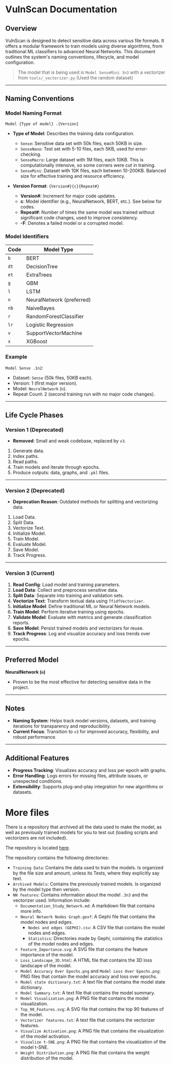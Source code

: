 # VulnScan Documentation

## Overview

VulnScan is designed to detect sensitive data across various file formats. It offers a modular framework to train models using diverse algorithms, from traditional ML classifiers to advanced Neural Networks. This document outlines the system's naming conventions, lifecycle, and model configuration.

> The model that is being used is `Model SenseMini 3n3` with a vectorizer from `tools/_vectorizer.py` (Used the random dataset)

---

## Naming Conventions

### Model Naming Format
`Model {Type of model} .{Version}`

- **Type of Model**: Describes the training data configuration.
  - `Sense`: Sensitive data set with 50k files, each 50KB in size.
  - `SenseNano`: Test set with 5-10 files, each 5KB, used for error-checking.
  - `SenseMacro`: Large dataset with 1M files, each 10KB. This is computationally intensive, so some corners were cut in training.
  - `SenseMini`: Dataset with 10K files, each between 10-200KB. Balanced size for effective training and resource efficiency.

- **Version Format**: `{Version#}{c}{Repeat#}`
  - **Version#**: Increment for major code updates.
  - **c**: Model identifier (e.g., NeuralNetwork, BERT, etc.). See below for codes.
  - **Repeat#**: Number of times the same model was trained without significant code changes, used to improve consistency.
  - **-F**: Denotes a failed model or a corrupted model.

### Model Identifiers

| Code | Model Type                |
|------|---------------------------|
| `b`  | BERT                      |
| `dt` | DecisionTree              |
| `et` | ExtraTrees                |
| `g`  | GBM                       |
| `l`  | LSTM                      |
| `n`  | NeuralNetwork (preferred) |
| `nb` | NaiveBayes                |
| `r`  | RandomForestClassifier    |
| `lr` | Logistic Regression       |
| `v`  | SupportVectorMachine      |
| `x`  | XGBoost                   |

### Example
`Model Sense .1n2`: 
- Dataset: `Sense` (50k files, 50KB each).
- Version: 1 (first major version).
- Model: `NeuralNetwork` (`n`).
- Repeat Count: 2 (second training run with no major code changes).

---

## Life Cycle Phases

### Version 1 (Deprecated)
- **Removed**: Small and weak codebase, replaced by `v3`.

1. Generate data.
2. Index paths.
3. Read paths.
4. Train models and iterate through epochs.
5. Produce outputs: data, graphs, and `.pkl` files.

---

### Version 2 (Deprecated)
- **Deprecation Reason**: Outdated methods for splitting and vectorizing data.

1. Load Data.
2. Split Data.
3. Vectorize Text.
4. Initialize Model.
5. Train Model.
6. Evaluate Model.
7. Save Model.
8. Track Progress.

---

### Version 3 (Current)
1. **Read Config**: Load model and training parameters.
2. **Load Data**: Collect and preprocess sensitive data.
3. **Split Data**: Separate into training and validation sets.
4. **Vectorize Text**: Transform textual data using `TfidfVectorizer`.
5. **Initialize Model**: Define traditional ML or Neural Network models.
6. **Train Model**: Perform iterative training using epochs.
7. **Validate Model**: Evaluate with metrics and generate classification reports.
8. **Save Model**: Persist trained models and vectorizers for reuse.
9. **Track Progress**: Log and visualize accuracy and loss trends over epochs.

---

## Preferred Model
**NeuralNetwork (`n`)**  
- Proven to be the most effective for detecting sensitive data in the project.

---

## Notes
- **Naming System**: Helps track model versions, datasets, and training iterations for transparency and reproducibility.
- **Current Focus**: Transition to `v3` for improved accuracy, flexibility, and robust performance.

---

## Additional Features

- **Progress Tracking**: Visualizes accuracy and loss per epoch with graphs.
- **Error Handling**: Logs errors for missing files, attribute issues, or unexpected conditions.
- **Extensibility**: Supports plug-and-play integration for new algorithms or datasets.


# More files

There is a repository that archived all the data used to make the model, 
as well as previously trained models for you to test out 
(loading scripts and vectorizers are not included). 

The repository is located [here](https://github.com/DefinetlyNotAI/VulnScan_TrainingData).

The repository contains the following directories:
- `Training Data`: Contains the data used to train the models. Is organized by the file size and amount, unless its Tests, where they explicitly say text.
- `Archived Models`: Contains the previously trained models. Is organized by the model type then version.
- `NN features`: Contains information about the model `.3n3` and the vectorizer used. Information include:
  - `Documentation_Study_Network.md`: A markdown file that contains more info.
  - `Neural Network Nodes Graph.gexf`: A Gephi file that contains the model nodes and edges.
    - `Nodes and edges (GEPHI).csv`: A CSV file that contains the model nodes and edges.
    - `Statistics`: Directories made by Gephi, containing the statistics of the model nodes and edges.
  - `Feature_Importance.svg`: A SVG file that contains the feature importance of the model.
  - `Loss_Landscape_3D.html`: A HTML file that contains the 3D loss landscape of the model.
  - `Model Accuracy Over Epochs.png` and `Model Loss Over Epochs.png`: PNG files that contain the model accuracy and loss over epochs.
  - `Model state dictionary.txt`: A text file that contains the model state dictionary.
  - `Model Summary.txt`: A text file that contains the model summary.
  - `Model Visualization.png`: A PNG file that contains the model visualization.
  - `Top_90_Features.svg`: A SVG file that contains the top 90 features of the model.
  - `Vectorizer features.txt`: A text file that contains the vectorizer features.
  - `Visualize Activation.png`: A PNG file that contains the visualization of the model activation.
  - `Visualize t-SNE.png`: A PNG file that contains the visualization of the model t-SNE.
  - `Weight Distribution.png`: A PNG file that contains the weight distribution of the model.
